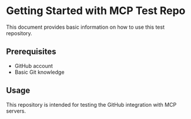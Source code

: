 # Getting Started with MCP Test Repo

This document provides basic information on how to use this test repository.

## Prerequisites

- GitHub account
- Basic Git knowledge

## Usage

This repository is intended for testing the GitHub integration with MCP servers.